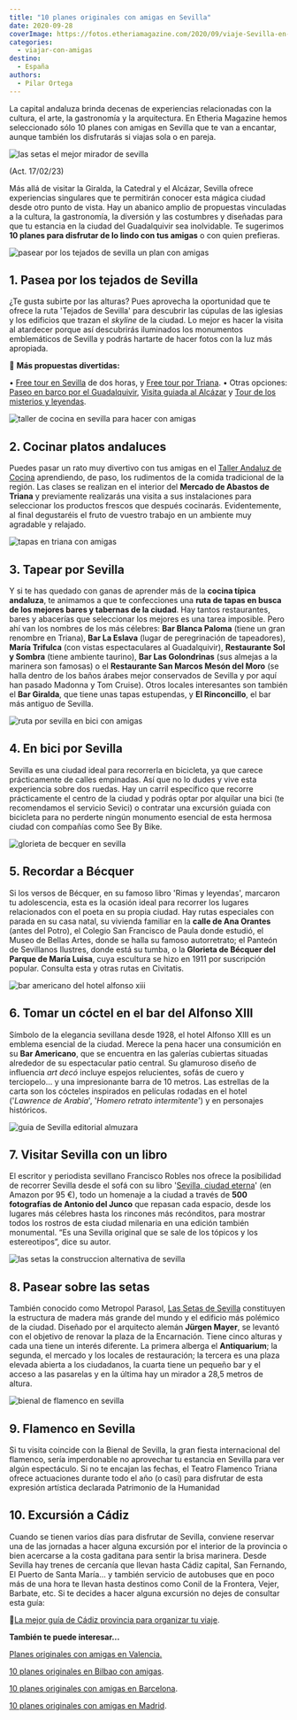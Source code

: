 ```yaml
---
title: "10 planes originales con amigas en Sevilla"
date: 2020-09-28
coverImage: https://fotos.etheriamagazine.com/2020/09/viaje-Sevilla-en-bici.jpg
categories: 
  - viajar-con-amigas
destino: 
  - España
authors: 
  - Pilar Ortega
---
```


La capital andaluza brinda decenas de experiencias relacionadas con la cultura, el arte, 
la gastronomía y la arquitectura. En Etheria Magazine hemos seleccionado sólo 10 planes 
con amigas en Sevilla que te van a encantar, aunque también los disfrutarás si viajas 
sola o en pareja. 

![las setas el mejor mirador de sevilla](https://fotos.etheriamagazine.com/2020/09/viaje-original-las-setas-sevilla.jpg "Las Setas, una de las construcciones más vanguardistas de Sevilla.")

(Act. 17/02/23) 

Más allá de visitar la Giralda, la Catedral y el Alcázar, Sevilla ofrece experiencias 
singulares que te permitirán conocer esta mágica ciudad desde otro punto de vista. Hay 
un abanico amplio de propuestas vinculadas a la cultura, la gastronomía, la diversión y 
las costumbres y diseñadas para que tu estancia en la ciudad del Guadalquivir sea 
inolvidable. Te sugerimos **10 planes para disfrutar de lo lindo con tus amigas** o con 
quien prefieras. 

![pasear por los tejados de sevilla un plan con amigas](https://fotos.etheriamagazine.com/2020/09/plan-original-sevilla-paseo-Tejados.jpg "Un paseo por los tejados de Sevilla.")

## 1\. Pasea por los tejados de Sevilla

¿Te gusta subirte por las alturas? Pues aprovecha la oportunidad que te ofrece la ruta 
'Tejados de Sevilla' para descubrir las cúpulas de las iglesias y los edificios que 
trazan el _skyline_ de la ciudad. Lo mejor es hacer la visita al atardecer porque así 
descubrirás iluminados los monumentos emblemáticos de Sevilla y podrás hartarte de hacer 
fotos con la luz más apropiada. 

📍 **Más propuestas divertidas:** 

• [Free tour en 
Sevilla](https://www.civitatis.com/es/sevilla/visita-guiada-sevilla/?aid=10211) de dos 
horas, y [Free tour por 
Triana](https://www.civitatis.com/es/sevilla/visita-guiada-triana/?aid=10211). • Otras 
opciones: [Paseo en barco por el 
Guadalquivir](https://www.civitatis.com/es/sevilla/paseo-barco-sevilla/?aid=10211), [Visita 
guiada al 
Alcázar](https://www.civitatis.com/es/sevilla/visita-guiada-alcazar/?aid=10211) y [Tour 
de los misterios y 
leyendas](https://www.civitatis.com/es/sevilla/visita-guiada-alcazar/?aid=10211). 

![taller de cocina en sevilla para hacer con amigas](https://fotos.etheriamagazine.com/2020/09/sevilla-Taller-de-cocina.jpg "Taller de cocina en Sevilla, una actividad didáctica y divertida.")

## 2\. Cocinar platos andaluces

Puedes pasar un rato muy divertivo con tus amigas en el [Taller Andaluz de 
Cocina](http://www.tallerandaluzdecocina.com/) aprendiendo, de paso, los rudimentos de 
la comida tradicional de la región. Las clases se realizan en el interior del **Mercado 
de Abastos de Triana** y previamente realizarás una visita a sus instalaciones para 
seleccionar los productos frescos que después cocinarás. Evidentemente, al final 
degustaréis el fruto de vuestro trabajo en un ambiente muy agradable y relajado. 

![tapas en triana con amigas](https://fotos.etheriamagazine.com/2020/09/viaje-sevilla-tapas-por-Triana.jpg "De tapas por Triana.")

## 3\. Tapear por Sevilla

Y si te has quedado con ganas de aprender más de la **cocina típica andaluza**, te 
animamos a que te confecciones una **ruta de tapas en busca de los mejores bares y 
tabernas de la ciudad**. Hay tantos restaurantes, bares y abacerías que seleccionar los 
mejores es una tarea imposible. Pero ahí van los nombres de los más célebres: **Bar 
Blanca Paloma** (tiene un gran renombre en Triana), **Bar La Eslava** (lugar de 
peregrinación de tapeadores), **María Trifulca** (con vistas espectaculares al 
Guadalquivir), **Restaurante Sol y Sombra** (tiene ambiente taurino), **Bar Las 
Golondrinas** (sus almejas a la marinera son famosas) o el **Restaurante San Marcos 
Mesón del Moro** (se halla dentro de los baños árabes mejor conservados de Sevilla y por 
aquí han pasado Madonna y Tom Cruise). Otros locales interesantes son también el **Bar 
Giralda**, que tiene unas tapas estupendas, y **El Rinconcillo**, el bar más antiguo de 
Sevilla. 

![ruta por sevilla en bici con amigas](https://fotos.etheriamagazine.com/2020/09/viaje-Sevilla-en-bici.jpg "Ruta en bici por Sevilla.")

## 4\. En bici por Sevilla

Sevilla es una ciudad ideal para recorrerla en bicicleta, ya que carece prácticamente de 
calles empinadas. Así que no lo dudes y vive esta experiencia sobre dos ruedas. Hay un 
carril específico que recorre prácticamente el centro de la ciudad y podrás optar por 
alquilar una bici (te recomendamos el servicio Sevici) o contratar una excursión guiada 
con bicicleta para no perderte ningún monumento esencial de esta hermosa ciudad con 
compañías como See By Bike. 

![glorieta de becquer en sevilla](https://fotos.etheriamagazine.com/2020/09/visitas-sevilla-Glorieta-de-Becquer.jpg "Glorieta de Bécquer, en Sevilla.")

## 5\. Recordar a Bécquer

Si los versos de Bécquer, en su famoso libro 'Rimas y leyendas', marcaron tu 
adolescencia, esta es la ocasión ideal para recorrer los lugares relacionados con el 
poeta en su propia ciudad. Hay rutas especiales con parada en su casa natal, su vivienda 
familiar en la **calle de Ana Orantes** (antes del Potro), el Colegio San Francisco de 
Paula donde estudió, el Museo de Bellas Artes, donde se halla su famoso autorretrato; el 
Panteón de Sevillanos Ilustres, donde está su tumba, o la **Glorieta de Bécquer del 
Parque de María Luisa**, cuya escultura se hizo en 1911 por suscripción popular. 
Consulta esta y otras rutas en Civitatis. 

![bar americano del hotel alfonso xiii](https://fotos.etheriamagazine.com/2020/09/Bar-Americano-Hotel-Alfonso-XIII.jpg "Bar Americano del hotel Alfonso XIII.")

## 6\. Tomar un cóctel en el bar del Alfonso XIII

Símbolo de la elegancia sevillana desde 1928, el hotel Alfonso XIII es un emblema 
esencial de la ciudad. Merece la pena hacer una consumición en su **Bar Americano**, que 
se encuentra en las galerías cubiertas situadas alrededor de su espectacular patio 
central. Su glamuroso diseño de influencia _art decó_ incluye espejos relucientes, sofás 
de cuero y terciopelo... y una impresionante barra de 10 metros. Las estrellas de la 
carta son los cócteles inspirados en películas rodadas en el hotel ('_Lawrence de 
Arabia_', '_Homero retrato intermitente_') y en personajes históricos. 

![guia de Sevilla editorial almuzara](https://fotos.etheriamagazine.com/2020/09/libro-viaje-sevilla.jpg "'Sevilla, ciudad eterna', una obra editada por la editorial Almuzara.")

## 7\. Visitar Sevilla con un libro

El escritor y periodista sevillano Francisco Robles nos ofrece la posibilidad de 
recorrer Sevilla desde el sofá con su libro '[Sevilla, ciudad 
eterna](https://amzn.to/334r350)' (en Amazon por 95 €), todo un homenaje a la ciudad a 
través de **500 fotografías de Antonio del Junco** que repasan cada espacio, desde los 
lugares más célebres hasta los rincones más recónditos, para mostrar todos los rostros 
de esta ciudad milenaria en una edición también monumental. “Es una Sevilla original que 
se sale de los tópicos y los estereotipos”, dice su autor. 

![las setas la construccion alternativa de sevilla](https://fotos.etheriamagazine.com/2020/09/viaje-original-sevilla-las-setas.jpg "Las Setas, el mejor mirador de Sevilla.")

## 8\. Pasear sobre las setas

También conocido como Metropol Parasol, [Las Setas de 
Sevilla](http://www.setasdesevilla.com/) constituyen la estructura de madera más grande 
del mundo y el edificio más polémico de la ciudad. Diseñado por el arquitecto alemán 
**Jürgen Mayer**, se levantó con el objetivo de renovar la plaza de la Encarnación. 
Tiene cinco alturas y cada una tiene un interés diferente. La primera alberga el 
**Antiquarium**; la segunda, el mercado y los locales de restauración; la tercera es una 
plaza elevada abierta a los ciudadanos, la cuarta tiene un pequeño bar y el acceso a las 
pasarelas y en la última hay un mirador a 28,5 metros de altura. 

![bienal de flamenco en sevilla](https://fotos.etheriamagazine.com/2020/09/viaje-sevilla-Bienal-de-Flamenco.jpg "Bienal de Flamenco en Sevilla.")

## 9\. Flamenco en Sevilla

Si tu visita coincide con la Bienal de Sevilla, la gran fiesta internacional del 
flamenco, sería imperdonable no aprovechar tu estancia en Sevilla para ver algún 
espectáculo. Si no te encajan las fechas, el Teatro Flamenco Triana ofrece actuaciones 
durante todo el año (o casi) para disfrutar de esta expresión artística declarada 
Patrimonio de la Humanidad 

## 10\. Excursión a Cádiz

Cuando se tienen varios días para disfrutar de Sevilla, conviene reservar una de las 
jornadas a hacer alguna excursión por el interior de la provincia o bien acercarse a la 
costa gaditana para sentir la brisa marinera. Desde Sevilla hay trenes de cercanía que 
llevan hasta Cádiz capital, San Fernando, El Puerto de Santa María... y también servicio 
de autobuses que en poco más de una hora te llevan hasta destinos como Conil de la 
Frontera, Vejer, Barbate, etc. Si te decides a hacer alguna excursión no dejes de 
consultar esta guía: 

📍[](https://etheriamagazine.com/2023/03/06/pueblos-que-ver-en-cadiz/)[La mejor guía de 
Cádiz provincia para organizar tu 
viaje](https://etheriamagazine.com/2023/03/06/pueblos-que-ver-en-cadiz/). 

**También te puede interesar...** 

[Planes originales con amigas en 
Valencia.](https://etheriamagazine.com/2020/09/18/planes-originales-valencia-con-amigas/) 

[10 planes originales en Bilbao con 
amigas](https://etheriamagazine.com/2020/09/09/10-planes-originales-en-bilbao-con-amigas/). 

[10 planes originales con amigas en 
Barcelona](https://etheriamagazine.com/2020/09/01/10-planes-originales-con-amigas-en-barcelona/). 

[10 planes originales con amigas en 
Madrid](https://etheriamagazine.com/2020/08/27/10-planes-originales-en-madrid-con-amigas/).
